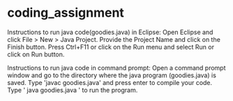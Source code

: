 # coding_assignment
Instructions to run java code(goodies.java) in Eclipse:
Open Eclipse and click File > New > Java Project.
Provide the Project Name and click on the Finish button.
Press Ctrl+F11 or click on the Run menu and select Run or click on Run button.

Instructions to run java code in command prompt:
Open a command prompt window and go to the directory where the java program (goodies.java) is saved.
Type 'javac goodies.java' and press enter to compile your code.
Type ' java goodies.java ' to run the program.

